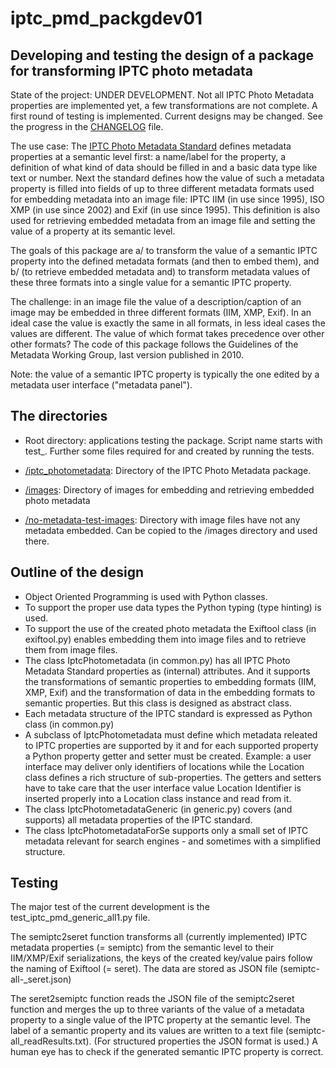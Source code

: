 # iptc_pmd_packgdev01

## Developing and testing the design of a package for transforming IPTC photo metadata

State of the project: UNDER DEVELOPMENT. Not all IPTC Photo Metadata properties are implemented yet, a few transformations are not complete. A first round of testing is implemented. Current designs may be changed. See the progress in the [CHANGELOG](/iptc_photometadata/CHANGELOG.md) file.

The use case: The [IPTC Photo Metadata Standard](https://www.iptc.org/std/photometadata/specification/IPTC-PhotoMetadata) defines metadata properties at a semantic level first: a name/label for the property, a definition of what kind of data should be filled in and a basic data type like text or number. Next the standard defines how the value of such a metadata property is filled into fields of up to three different metadata formats used for embedding metadata into an image file: IPTC IIM (in use since 1995), ISO XMP (in use since 2002) and Exif (in use since 1995). This definition is also used for retrieving embedded metadata from an image file and setting the value of a property at its semantic level.

The goals of this package are a/ to transform the value of a semantic IPTC property into the defined metadata formats (and then to embed them), and b/ (to retrieve embedded metadata and) to transform metadata values of these three formats into a single value for a semantic IPTC property.

The challenge: in an image file the value of a description/caption of an image may be embedded in three different formats (IIM, XMP, Exif). In an ideal case the value is exactly the same in all formats, in less ideal cases the values are different. The value of which format takes precedence over other other formats? The code of this package follows the Guidelines of the Metadata Working Group, last version published in 2010. 

Note: the value of a semantic IPTC property is typically the one edited by a metadata user interface ("metadata panel").

## The directories

* Root directory: applications testing the package. Script name starts with test_. Further some files required for and created by running the tests.

* [/iptc_photometadata](/iptc_photometadata): Directory of the IPTC Photo Metadata package.
* [/images](/images): Directory of images for embedding and retrieving embedded photo metadata
* [/no-metadata-test-images](/no-metadata-test-images): Directory with image files have not any metadata embedded. Can be copied to the /images directory and used there.

## Outline of the design

* Object Oriented Programming is used with Python classes.
* To support the proper use data types the Python typing (type hinting) is used.
* To support the use of the created photo metadata the Exiftool class (in exiftool.py) enables embedding them into image files and to retrieve them from image files.
* The class IptcPhotometadata (in common.py) has all IPTC Photo Metadata Standard properties as (internal) attributes. And it supports the transformations of semantic properties to embedding formats (IIM, XMP, Exif) and the transformation of data in the embedding formats to semantic properties. But this class is designed as abstract class.
* Each metadata structure of the IPTC standard is expressed as Python class (in common.py)
* A subclass of IptcPhotometadata must define which metadata releated to IPTC properties are supported by it and for each supported property a Python property getter and setter must be created. Example: a user interface may deliver only identifiers of locations while the Location class defines a rich structure of sub-properties. The getters and setters have to take care that the user interface value Location Identifier is inserted properly into a Location class instance and read from it.
* The class IptcPhotometadataGeneric (in generic.py) covers (and supports) all metadata properties of the IPTC standard.
* The class IptcPhotometadataForSe supports only a small set of IPTC metadata relevant for search engines - and sometimes with a simplified structure.

## Testing

The major test of the current development is the test_iptc_pmd_generic_all1.py file. 

The semiptc2seret function transforms all (currently implemented) IPTC metadata properties (= semiptc) from the semantic level to their IIM/XMP/Exif serializations, the keys of the created key/value pairs follow the naming of Exiftool (= seret). The data are stored as JSON file (semiptc-all-_seret.json)

The seret2semiptc function reads the JSON file of the semiptc2seret function and merges the up to three variants of the value of a metadata property to a single value of the IPTC property at the semantic level. The label of a semantic property and its values are written to a text file (semiptc-all_readResults.txt). (For structured properties the JSON format is used.) A human eye has to check if the generated semantic IPTC property is correct.

